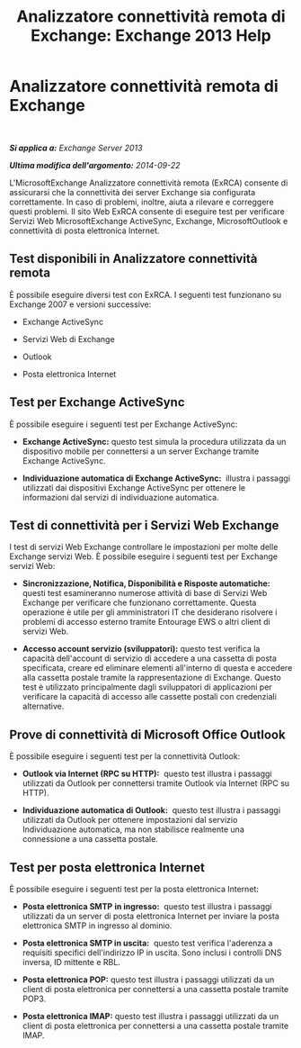 ﻿---
title: 'Analizzatore connettività remota di Exchange: Exchange 2013 Help'
TOCTitle: Analizzatore connettività remota di Exchange
ms:assetid: dd26698e-d00c-47f5-a7aa-c3894fe86c75
ms:mtpsurl: https://technet.microsoft.com/it-it/library/Ff701693(v=EXCHG.150)
ms:contentKeyID: 50481839
ms.date: 05/22/2018
mtps_version: v=EXCHG.150
ms.translationtype: MT
---

# Analizzatore connettività remota di Exchange

 

_**Si applica a:** Exchange Server 2013_

_**Ultima modifica dell'argomento:** 2014-09-22_

L'MicrosoftExchange Analizzatore connettività remota (ExRCA) consente di assicurarsi che la connettività dei server Exchange sia configurata correttamente. In caso di problemi, inoltre, aiuta a rilevare e correggere questi problemi. Il sito Web ExRCA consente di eseguire test per verificare Servizi Web MicrosoftExchange ActiveSync, Exchange, MicrosoftOutlook e connettività di posta elettronica Internet.

## Test disponibili in Analizzatore connettività remota

È possibile eseguire diversi test con ExRCA. I seguenti test funzionano su Exchange 2007 e versioni successive:

  - Exchange ActiveSync

  - Servizi Web di Exchange

  - Outlook

  - Posta elettronica Internet

## Test per Exchange ActiveSync

È possibile eseguire i seguenti test per Exchange ActiveSync:

  - **Exchange ActiveSync:**  questo test simula la procedura utilizzata da un dispositivo mobile per connettersi a un server Exchange tramite Exchange ActiveSync.

  - **Individuazione automatica di Exchange ActiveSync:**  illustra i passaggi utilizzati dai dispositivi Exchange ActiveSync per ottenere le informazioni dal servizi di individuazione automatica.

## Test di connettività per i Servizi Web Exchange

I test di servizi Web Exchange controllare le impostazioni per molte delle Exchange servizi Web. È possibile eseguire i seguenti test per Exchange servizi Web:

  - **Sincronizzazione, Notifica, Disponibilità e Risposte automatiche:**  questi test esamineranno numerose attività di base di Servizi Web Exchange per verificare che funzionano correttamente. Questa operazione è utile per gli amministratori IT che desiderano risolvere i problemi di accesso esterno tramite Entourage EWS o altri client di servizi Web.

  - **Accesso account servizio (sviluppatori):**  questo test verifica la capacità dell'account di servizio di accedere a una cassetta di posta specificata, creare ed eliminare elementi all'interno di questa e accedere alla cassetta postale tramite la rappresentazione di Exchange. Questo test è utilizzato principalmente dagli sviluppatori di applicazioni per verificare la capacità di accesso alle cassette postali con credenziali alternative.

## Prove di connettività di Microsoft Office Outlook

È possibile eseguire i seguenti test per la connettività Outlook:

  - **Outlook via Internet (RPC su HTTP):**  questo test illustra i passaggi utilizzati da Outlook per connettersi tramite Outlook via Internet (RPC su HTTP).

  - **Individuazione automatica di Outlook:**  questo test illustra i passaggi utilizzati da Outlook per ottenere impostazioni dal servizio Individuazione automatica, ma non stabilisce realmente una connessione a una cassetta postale.

## Test per posta elettronica Internet

È possibile eseguire i seguenti test per la posta elettronica Internet:

  - **Posta elettronica SMTP** **in ingresso:**  questo test illustra i passaggi utilizzati da un server di posta elettronica Internet per inviare la posta elettronica SMTP in ingresso al dominio.

  - **Posta elettronica SMTP in uscita:**  questo test verifica l'aderenza a requisiti specifici dell'indirizzo IP in uscita. Sono inclusi i controlli DNS inversa, ID mittente e RBL.

  - **Posta elettronica POP:**  questo test illustra i passaggi utilizzati da un client di posta elettronica per connettersi a una cassetta postale tramite POP3.

  - **Posta elettronica IMAP:**  questo test illustra i passaggi utilizzati da un client di posta elettronica per connettersi a una cassetta postale tramite IMAP.


